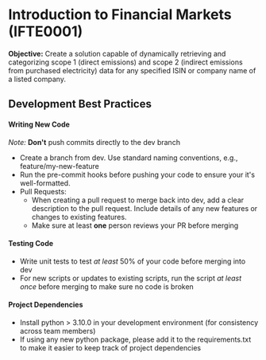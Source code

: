# Introduction to Financial Markets (IFTE0001)

**Objective:** Create a solution capable of dynamically retrieving and categorizing scope 1 (direct emissions) and scope 2
(indirect emissions from purchased electricity) data for any specified ISIN or company name of a listed company.

## Development Best Practices

#### Writing New Code
*Note:* **Don't** push commits directly to the dev branch
- Create a branch from dev. Use standard naming conventions, e.g., feature/my-new-feature
- Run the pre-commit hooks before pushing your code to ensure your it's well-formatted.
- Pull Requests:
    - When creating a pull request to merge back into dev, add a clear description to the pull request. Include details of any new features or changes to existing features.
    - Make sure at least **one** person reviews your PR before merging

#### Testing Code
- Write unit tests to test *at least* 50% of your code before merging into dev
- For new scripts or updates to existing scripts, run the script *at least once* before merging to make sure no code is broken

#### Project Dependencies
- Install python > 3.10.0 in your development environment (for consistency across team members)
- If using any new python package, please add it to the requirements.txt to make it easier to keep track of project dependencies
